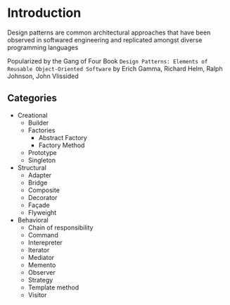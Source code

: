 # Introduction

Design patterns are common architectural approaches that have been observed in softwared engineering and replicated amongst diverse programming languages

Popularized by the Gang of Four Book `Design Patterns: Elements of Reusable Object-Oriented Software` by Erich Gamma, Richard Helm, Ralph Johnson, John Vlissided

## Categories

+ Creational
  + Builder
  + Factories
    + Abstract Factory
    + Factory Method
  + Prototype
  + Singleton
+ Structural
  + Adapter
  + Bridge
  + Composite
  + Decorator
  + Façade
  + Flyweight
+ Behavioral
  + Chain of responsibility
  + Command
  + Interepreter
  + Iterator
  + Mediator
  + Memento
  + Observer
  + Strategy
  + Template method
  + Visitor

